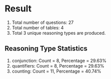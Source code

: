 # Result<br/>
1. Total number of questions: 27<br/>
2. Total number of tables: 4<br/>
3. Total 3 unique reasoning types are produced.<br/>
## **Reasoning Type Statistics**<br/>
1. conjunction: Count = 8, Percentage = 29.63%<br/>
2. quantifiers: Count = 8, Percentage = 29.63%<br/>
3. counting: Count = 11, Percentage = 40.74%<br/>

